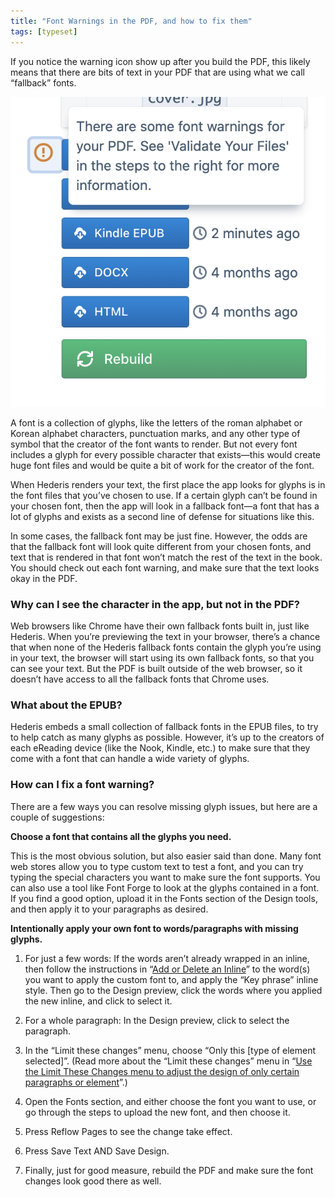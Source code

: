 ```yaml
---
title: "Font Warnings in the PDF, and how to fix them"
tags: [typeset]
---
```

 
<html><body><section data-type="chapter" class="hsecchapter" data-hederis-type="hsecchapter" id="font-warnings" data-pi-attrs="id: font-warnings; data-tags: typeset;" role="doc-chapter" data-tags="typeset" data-author-name=" " data-book-title=" " title="Font Warnings in the PDF, and how to fix them"><p class="hblkp" data-hederis-type="hblkp" id="pFvsC0XuL">If you notice the warning icon show up after you build the PDF, this likely means that there are bits of text in your PDF that are using what we call &#8220;fallback&#8221; fonts.</p><img data-hederis-type="hblkimg" class="hblkimg" id="pMuwTgTal" src="/images/fontwarning1.png" data-img-src="/images/fontwarning1.png"/><p class="hblkp" data-hederis-type="hblkp" id="pnvFGu9Ob">A font is a collection of glyphs, like the letters of the roman alphabet or Korean alphabet characters, punctuation marks, and any other type of symbol that the creator of the font wants to render. But not every font includes a glyph for every possible character that exists&#8212;this would create huge font files and would be quite a bit of work for the creator of the font. </p><p class="hblkp" data-hederis-type="hblkp" id="paxzgsNPa">When Hederis renders your text, the first place the app looks for glyphs is in the font files that you&#8217;ve chosen to use. If a certain glyph can&#8217;t be found in your chosen font, then the app will look in a fallback font&#8212;a font that has a lot of glyphs and exists as a second line of defense for situations like this.</p><p class="hblkp" data-hederis-type="hblkp" id="pHABJ1uey">In some cases, the fallback font may be just fine. However, the odds are that the fallback font will look quite different from your chosen fonts, and text that is rendered in that font won&#8217;t match the rest of the text in the book. You should check out each font warning, and make sure that the text looks okay in the PDF.</p><section class="hwprsubsection" data-hederis-type="hwprsubsection" id="puCTmJehf" data-type="subsection" title="Why can I see the character in the app, but not in the PDF?"><h1 data-hederis-type="hblktitle" class="hblktitle" id="pc1EE3yhR">Why can I see the character in the app, but not in the PDF?</h1><p class="hblkp" data-hederis-type="hblkp" id="pH9S0eFPz">Web browsers like Chrome have their own fallback fonts built in, just like Hederis. When you&#8217;re previewing the text in your browser, there&#8217;s a chance that when none of the Hederis fallback fonts contain the glyph you&#8217;re using in your text, the browser will start using its own fallback fonts, so that you can see your text. But the PDF is built outside of the web browser, so it doesn&#8217;t have access to all the fallback fonts that Chrome uses.</p></section><section class="hwprsubsection" data-hederis-type="hwprsubsection" id="p1dmSdWIm" data-type="subsection" title="What about the EPUB?"><h1 data-hederis-type="hblktitle" class="hblktitle" id="pa7Jbks0o">What about the EPUB?</h1><p class="hblkp" data-hederis-type="hblkp" id="pNUCBU74O">Hederis embeds a small collection of fallback fonts in the EPUB files, to try to help catch as many glyphs as possible. However, it&#8217;s up to the creators of each eReading device (like the Nook, Kindle, etc.) to make sure that they come with a font that can handle a wide variety of glyphs.</p></section><section class="hwprsubsection" data-hederis-type="hwprsubsection" id="pWzNA49wk" data-type="subsection" title="How can I fix a font warning?"><h1 data-hederis-type="hblktitle" class="hblktitle" id="pbXjHD78y">How can I fix a font warning?</h1><p class="hblkp" data-hederis-type="hblkp" id="pUd5WLwzW">There are a few ways you can resolve missing glyph issues, but here are a couple of suggestions:</p><p class="hblkp" data-hederis-type="hblkp" id="pceQCCCoQ"><strong data-hederis-type="hspanstrong" id="pD3iyORJv">Choose a font that contains all the glyphs you need.</strong></p><p class="hblkp" data-hederis-type="hblkp" id="pfcE9VT99">This is the most obvious solution, but also easier said than done. Many font web stores allow you to type custom text to test a font, and you can try typing the special characters you want to make sure the font supports. You can also use a tool like Font Forge to look at the glyphs contained in a font. If you find a good option, upload it in the Fonts section of the Design tools, and then apply it to your paragraphs as desired.</p><p class="hblkp" data-hederis-type="hblkp" id="pQ8jgEWfA"><strong class="hspanstrong" data-hederis-type="hspanstrong" id="p4De4QAN6">Intentionally apply your own font to words/paragraphs with missing glyphs.</strong></p><ol class="hwprnumlist" data-hederis-type="hwprnumlist" id="p27bgoGJl"><li class="hblkoli" data-hederis-type="hblkoli" id="liFZD1836D"><p class="hblkoli" data-hederis-type="hblklip" id="p4rYIhXSs">For just a few words: If the words aren&#8217;t already wrapped in an inline, then follow the instructions in &#8220;<a href="{% link _docs/add-an-inline.md %}" class="hspana" data-hederis-type="hspana" id="pxalWmRTA">Add or Delete an Inline</a>&#8221; to the word(s) you want to apply the custom font to, and apply the &#8220;Key phrase&#8221; inline style. Then go to the Design preview, click the words where you applied the new inline, and click to select it.</p></li><li class="hblkoli" data-hederis-type="hblkoli" id="liyOFhlAE6"><p class="hblkoli" data-hederis-type="hblklip" id="p8uydFamN">For a whole paragraph: In the Design preview, click to select the paragraph.</p></li><li class="hblkoli" data-hederis-type="hblkoli" id="liHt2dVdRc"><p class="hblkoli" data-hederis-type="hblklip" id="pUOVdh1PF">In the &#8220;Limit these changes&#8221; menu, choose &#8220;Only this [type of element selected]&#8221;. (Read more about the &#8220;Limit these changes&#8221; menu in &#8220;<a href="{% link _docs/selectors.md %}" class="hspana" data-hederis-type="hspana" id="pEDF4CSA0">Use the Limit These Changes menu to adjust the design of only certain paragraphs or element</a>&#8221;.)</p></li><li class="hblkoli" data-hederis-type="hblkoli" id="liFqBCby72"><p class="hblkoli" data-hederis-type="hblklip" id="pXNwos4ry">Open the Fonts section, and either choose the font you want to use, or go through the steps to upload the new font, and then choose it.</p></li><li class="hblkoli" data-hederis-type="hblkoli" id="liDx1GXhkL"><p class="hblkoli" data-hederis-type="hblklip" id="pxvdP6rBA">Press Reflow Pages to see the change take effect.</p></li><li class="hblkoli" data-hederis-type="hblkoli" id="li0RllO6MO"><p class="hblkoli" data-hederis-type="hblklip" id="pv8Vn2DEF">Press Save Text AND Save Design.</p></li><li class="hblkoli" data-hederis-type="hblkoli" id="li2xigZ0Sj"><p class="hblkoli" data-hederis-type="hblklip" id="pI89gyhxH">Finally, just for good measure, rebuild the PDF and make sure the font changes look good there as well.</p></li></ol></section></section></body></html>
